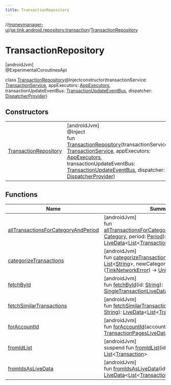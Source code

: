 ```yaml
---
title: TransactionRepository
---
```

//[moneymanager-ui](../../../index.html)/[se.tink.android.repository.transaction](../index.html)/[TransactionRepository](index.html)



# TransactionRepository



[androidJvm]\
@ExperimentalCoroutinesApi



class [TransactionRepository](index.html)@Injectconstructor(transactionService: [TransactionService](../../com.tink.service.transaction/-transaction-service/index.html), appExecutors: [AppExecutors](../../se.tink.android/-app-executors/index.html), transactionUpdateEventBus: [TransactionUpdateEventBus](../-transaction-update-event-bus/index.html), dispatcher: [DispatcherProvider](../../com.tink.service.util/-dispatcher-provider/index.html))



## Constructors


| | |
|---|---|
| [TransactionRepository](-transaction-repository.html) | [androidJvm]<br>@Inject<br>fun [TransactionRepository](-transaction-repository.html)(transactionService: [TransactionService](../../com.tink.service.transaction/-transaction-service/index.html), appExecutors: [AppExecutors](../../se.tink.android/-app-executors/index.html), transactionUpdateEventBus: [TransactionUpdateEventBus](../-transaction-update-event-bus/index.html), dispatcher: [DispatcherProvider](../../com.tink.service.util/-dispatcher-provider/index.html)) |


## Functions


| Name | Summary |
|---|---|
| [allTransactionsForCategoryAndPeriod](all-transactions-for-category-and-period.html) | [androidJvm]<br>fun [allTransactionsForCategoryAndPeriod](all-transactions-for-category-and-period.html)(category: [Category](../../com.tink.model.category/-category/index.html), period: [Period](../../com.tink.model.time/-period/index.html)): [LiveData](https://developer.android.com/reference/kotlin/androidx/lifecycle/LiveData.html)&lt;[List](https://kotlinlang.org/api/latest/jvm/stdlib/kotlin.collections/-list/index.html)&lt;[Transaction](../../com.tink.model.transaction/-transaction/index.html)&gt;&gt; |
| [categorizeTransactions](categorize-transactions.html) | [androidJvm]<br>fun [categorizeTransactions](categorize-transactions.html)(transactionIds: [List](https://kotlinlang.org/api/latest/jvm/stdlib/kotlin.collections/-list/index.html)&lt;[String](https://kotlinlang.org/api/latest/jvm/stdlib/kotlin/-string/index.html)&gt;, newCategoryId: [String](https://kotlinlang.org/api/latest/jvm/stdlib/kotlin/-string/index.html), onError: ([TinkNetworkError](../../se.tink.android.repository/-tink-network-error/index.html)) -&gt; [Unit](https://kotlinlang.org/api/latest/jvm/stdlib/kotlin/-unit/index.html)) |
| [fetchById](fetch-by-id.html) | [androidJvm]<br>fun [fetchById](fetch-by-id.html)(id: [String](https://kotlinlang.org/api/latest/jvm/stdlib/kotlin/-string/index.html)): [SingleTransactionLiveData](../-single-transaction-live-data/index.html) |
| [fetchSimilarTransactions](fetch-similar-transactions.html) | [androidJvm]<br>fun [fetchSimilarTransactions](fetch-similar-transactions.html)(transactionId: [String](https://kotlinlang.org/api/latest/jvm/stdlib/kotlin/-string/index.html)): [LiveData](https://developer.android.com/reference/kotlin/androidx/lifecycle/LiveData.html)&lt;[List](https://kotlinlang.org/api/latest/jvm/stdlib/kotlin.collections/-list/index.html)&lt;[Transaction](../../com.tink.model.transaction/-transaction/index.html)&gt;&gt; |
| [forAccountId](for-account-id.html) | [androidJvm]<br>fun [forAccountId](for-account-id.html)(accountId: [String](https://kotlinlang.org/api/latest/jvm/stdlib/kotlin/-string/index.html)): [TransactionPagesLiveData](../-transaction-pages-live-data/index.html) |
| [fromIdList](from-id-list.html) | [androidJvm]<br>suspend fun [fromIdList](from-id-list.html)(ids: [List](https://kotlinlang.org/api/latest/jvm/stdlib/kotlin.collections/-list/index.html)&lt;[String](https://kotlinlang.org/api/latest/jvm/stdlib/kotlin/-string/index.html)&gt;): [List](https://kotlinlang.org/api/latest/jvm/stdlib/kotlin.collections/-list/index.html)&lt;[Transaction](../../com.tink.model.transaction/-transaction/index.html)&gt; |
| [fromIdsAsLiveData](from-ids-as-live-data.html) | [androidJvm]<br>fun [fromIdsAsLiveData](from-ids-as-live-data.html)(ids: [List](https://kotlinlang.org/api/latest/jvm/stdlib/kotlin.collections/-list/index.html)&lt;[String](https://kotlinlang.org/api/latest/jvm/stdlib/kotlin/-string/index.html)&gt;): [LiveData](https://developer.android.com/reference/kotlin/androidx/lifecycle/LiveData.html)&lt;[List](https://kotlinlang.org/api/latest/jvm/stdlib/kotlin.collections/-list/index.html)&lt;[Transaction](../../com.tink.model.transaction/-transaction/index.html)&gt;&gt; |

